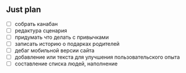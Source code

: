 ## Just plan
- [ ] собрать канабан
- [ ] редактура сценария
- [ ] придумать что делать с привычками
- [ ] записать историю о подарках родителей
- [ ] дебаг мобильной версии сайта 
- [ ] добавление или текста для улучшения пользовательского опыта 
- [ ] составление списка людей, наполнение
